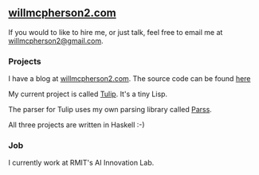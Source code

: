 ## [willmcpherson2.com](http://willmcpherson2.com)

If you would to like to hire me, or just talk, feel free to email me at [willmcpherson2@gmail.com](mailto:willmcpherson2@gmail.com).

### Projects

I have a blog at [willmcpherson2.com](http://willmcpherson2.com). The source code can be found [here](https://github.com/willmcpherson2/blog)

My current project is called [Tulip](https://github.com/willmcpherson2/tulip). It's a tiny Lisp.

The parser for Tulip uses my own parsing library called [Parss](https://github.com/willmcpherson2/parss).

All three projects are written in Haskell :-)

### Job

I currently work at RMIT's AI Innovation Lab.
